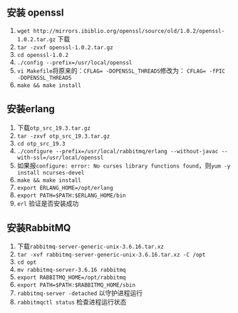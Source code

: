 ## 安装 openssl
1. ``wget http://mirrors.ibiblio.org/openssl/source/old/1.0.2/openssl-1.0.2.tar.gz`` 下载
2. ``tar -zvxf openssl-1.0.2.tar.gz``
3. ``cd openssl-1.0.2``
4. ``./config --prefix=/usr/local/openssl``
5. ``vi Makefile``将原来的：``CFLAG= -DOPENSSL_THREADS``修改为： ``CFLAG= -fPIC -DOPENSSL_THREADS``
6. ``make && make install``

## 安装erlang
1. 下载``otp_src_19.3.tar.gz``
2. ``tar -zxvf otp_src_19.3.tar.gz``
3. ``cd otp_src_19.3``
4. ``./configure --prefix=/usr/local/rabbitmq/erlang --without-javac --with-ssl=/usr/local/openssl``
5. 如果报``configure: error: No curses library functions found``，则``yum -y install ncurses-devel``
6. ``make && make install``
7. ``export ERLANG_HOME=/opt/erlang``
8. ``export PATH=$PATH:$ERLANG_HOME/bin``
9. ``erl`` 验证是否安装成功

## 安装RabbitMQ
1. 下载``rabbitmq-server-generic-unix-3.6.16.tar.xz``
2. ``tar -xvf rabbitmq-server-generic-unix-3.6.16.tar.xz -C /opt``
3. ``cd opt``
4. ``mv rabbitmq-server-3.6.16 rabbitmq``
5. ``export RABBITMQ_HOME=/opt/rabbitmq``
6. ``export PATH=$PATH:$RABBITMQ_HOME/sbin``
7. ``rabbitmq-server -detached`` 以守护进程运行
8. ``rabbitmqctl status`` 检查进程运行状态
